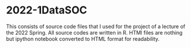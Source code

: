 # 2022-1DataSOC

This consists of  source code files that I used for the project of a lecture of the 2022 Spring.
All source codes are written in R. HTMl files are nothing but ipython notebook converted to HTML format for readability.
